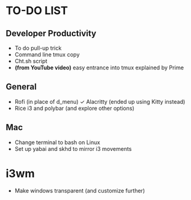 # TO-DO LIST
## Developer Productivity 
- To do pull-up trick
- Command line tmux copy
- Cht.sh script
- **(from YouTube video)** easy entrance into tmux explained by Prime

## General
- Rofi (in place of d_menu)
✓ Alacritty (ended up using Kitty instead)
- Rice i3 and polybar (and explore other options)

## Mac
- Change terminal to bash on Linux
- Set up yabai and skhd to mirror i3 movements

# i3wm
- Make windows transparent (and customize further)
